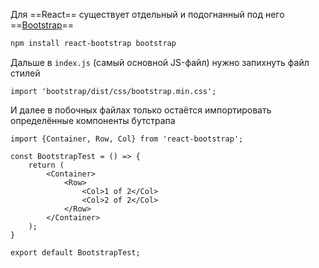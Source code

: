 
Для ==React== существует отдельный и подогнанный под него ==[Bootstrap](https://react-bootstrap.github.io/getting-started/introduction)==

```bash
npm install react-bootstrap bootstrap
```

Дальше в `index.js` (самый основной JS-файл) нужно запихнуть файл стилей

```JSX
import 'bootstrap/dist/css/bootstrap.min.css';
```

И далее в побочных файлах только остаётся импортировать определённые компоненты бутстрапа 

```JSX
import {Container, Row, Col} from 'react-bootstrap';  
  
const BootstrapTest = () => {  
    return (  
        <Container>  
            <Row>  
                <Col>1 of 2</Col>  
                <Col>2 of 2</Col>  
            </Row>  
        </Container>  
    );  
}  
  
export default BootstrapTest;
```


